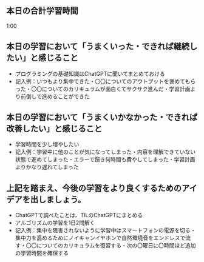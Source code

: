## 本日の合計学習時間
1:00

## 本日の学習において「うまくいった・できれば継続したい」と感じること
- プログラミングの基礎知識はChatGPTに聞いてまとめておける
- 記入例：いつもより集中できた・〇〇についてのアウトプットを褒めてもらった・〇〇についてのカリキュラムが面白くてサクサク進んだ・学習計画より前倒しで進めることができた

## 本日の学習において「うまくいかなかった・できれば改善したい」と感じること
- 学習時間を少し増やしたい
- 記入例：学習中に他のことが気になってしまった・内容を理解できていない状態で進めてしまった・エラーで躓き何時間も費やしてしまった・学習計画よりかなり遅れてしまった

## 上記を踏まえ、今後の学習をより良くするためのアイデアを出しましょう。
- ChatGPTで調べたことは、TILのChatGPTにまとめる
- アルゴリズムの学習を1日2問解く
- 記入例：集中を阻害されないように学習中はスマートフォンの電源を切る・集中力を高めるためにノイキャンイヤホンで自然環境音をエンドレスで流す・〇〇についてのカリキュラムを復習する・次の〇曜日に〇時間ほど追加の学習時間を確保する
